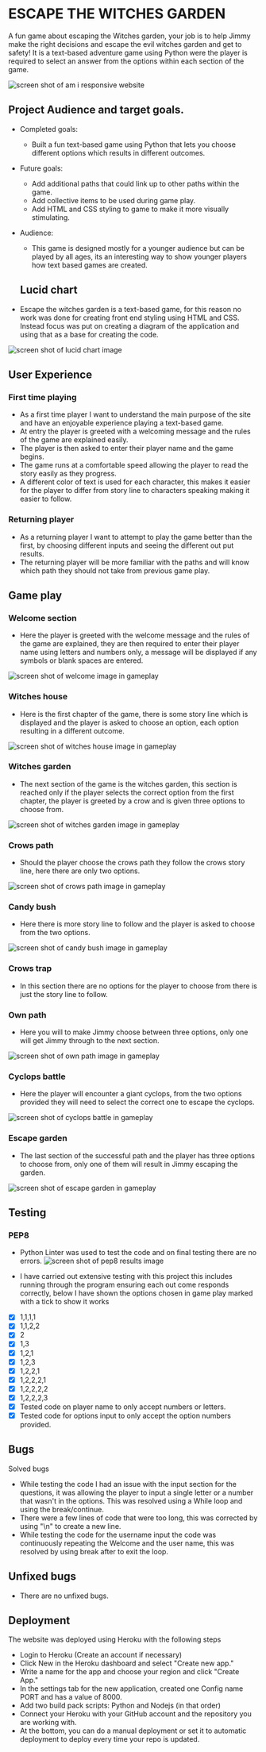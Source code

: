 # ESCAPE THE WITCHES GARDEN

A fun game about escaping the Witches garden, your job is to help Jimmy make the right decisions and escape the evil witches garden and get to safety! It is a text-based adventure game using Python were the player is required to select an answer from the options within each section of the game.

![screen shot of am i responsive website](assets/readme-images/am-i-responsive-image.png)

 ## Project Audience and target goals.
- Completed goals:
   * Built a fun text-based game using Python that lets you choose different options which results in different outcomes.
   
 - Future goals:
   * Add additional paths that could link up to other paths within the game.
   * Add collective items to be used during game play.
   * Add HTML and CSS styling to game to make it more visually stimulating.

  - Audience: 

    * This game is designed mostly for a younger audience but can be played by all ages, its an interesting way to show younger players how text based games are created.

    ## Lucid chart 
   * Escape the witches garden is a text-based game, for this reason no work was done for creating front end styling using HTML and CSS. Instead focus was put on creating a diagram of the application and using that as a base for creating the code.
     
![screen shot of lucid chart image](assets/readme-images/escape_the_witche's_garden_lucidchart.png)

 ## User Experience 
  ### First time playing
  - As a first time player I want to understand the main purpose of the site and have an enjoyable experience playing a text-based game.
  - At entry the player is greeted with a welcoming message and the rules of the game are explained easily.
  - The player is then asked to enter their player name and the game begins.
  - The game runs at a comfortable speed allowing the player to read the story easily as they progress.
  - A different color of text is used for each character, this makes it easier for the player to differ from story line to characters speaking making it easier to follow.
  
  ### Returning player
   - As a returning player I want to attempt to play the game better than the first, by choosing different inputs and seeing the different out put results.
   - The returning player will be more familiar with the paths and will know which path they should not take from previous game play. 

   ## Game play

### Welcome section
- Here the player is greeted with the welcome message and the rules of the game are explained, they are then required to enter their player name using letters and numbers only, a message will be displayed if any symbols or blank spaces are entered.

![screen shot of welcome image in gameplay](assets/readme-images/welcome_image.png)

### Witches house
- Here is the first chapter of the game, there is some story line which is displayed and the player is asked to choose an option, each option resulting in a different outcome.

![screen shot of witches house image in gameplay](assets/readme-images/witches_house.png)

###  Witches garden
- The next section of the game is the witches garden, this section is reached only if the player selects the correct option from the first chapter, the player is greeted by a crow and is given three options to choose from.

![screen shot of witches garden image in gameplay](assets/readme-images/witches_garden.png)

### Crows path
- Should the player choose the crows path they follow the crows story line, here there are only two options.

![screen shot of crows path image in gameplay](assets/readme-images/crows_path.png)

### Candy bush
- Here there is more story line to follow and the player is asked to choose from the two options.

![screen shot of candy bush image in gameplay](assets/readme-images/candy_bush.png)

### Crows trap
- In this section there are no options for the player to choose from there is just the story line to follow.

### Own path
- Here you will to make Jimmy choose between three options, only one will get Jimmy through to the next section.

![screen shot of own path image in gameplay](assets/readme-images/own_path.png)

### Cyclops battle 
- Here the player will encounter a giant cyclops, from the two options provided they will need to select the correct one to escape the cyclops.

![screen shot of cyclops battle in gameplay](assets/readme-images/cyclops_battle.png)

###  Escape garden
- The last section of the successful path and the player has three options to choose from, only one of them will result in Jimmy escaping the garden.

![screen shot of escape garden in gameplay](assets/readme-images/escape_garden.png)

## Testing

  ### PEP8
  - Python Linter was used to test the code and on final testing there are no errors.
![screen shot of pep8 results image](assets/readme-images/pep8.png)

 - I have carried out extensive testing with this project this includes running through the program ensuring each out come responds correctly, below I have shown the options chosen in game play marked with a tick to show it works
 - [x] 1,1,1,1
 - [x] 1,1,2,2
 - [x] 2
 - [x] 1,3
 - [x] 1,2,1
 - [x] 1,2,3
 - [x] 1,2,2,1
 - [x] 1,2,2,2,1
 - [x] 1,2,2,2,2
 - [x] 1,2,2,2,3
 - [x] Tested code on player name to only accept numbers or letters.
 - [x] Tested code for options input to only accept the option numbers provided.

 ## Bugs
Solved bugs
 - While testing the code I had an issue with the input section for the questions, it was allowing the player to input a single letter or a number that wasn't in the options. This was resolved using a While loop and using the break/continue.
 - There were a few lines of code that were too long, this was corrected by using "\n" to create a new line.
 - While testing the code for the username input the code was continuously repeating the Welcome and the user name, this was resolved by using break after to exit the loop. 

## Unfixed bugs
   - There are no unfixed bugs.

## Deployment
The website was deployed using Heroku with the following steps

 - Login to Heroku (Create an account if necessary)
  -   Click New in the Heroku dashboard and select "Create new app."
  -   Write a name for the app and choose your region and click "Create App."
  -   In the settings tab for the new application, created one Config name PORT and has a value of 8000.
  -   Add two build pack scripts: Python and Nodejs (in that order)
  -   Connect your Heroku with your GitHub account and the repository you are working with.
  - At the bottom, you can do a manual deployment or set it to automatic deployment to deploy every time your repo is updated.



